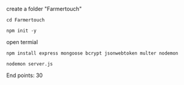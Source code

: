 create a folder "Farmertouch"

```cd Farmertouch```

```npm init -y ```

open termial 

```npm install express mongoose bcrypt jsonwebtoken multer nodemon ```

```nodemon server.js ```

End points: 30


